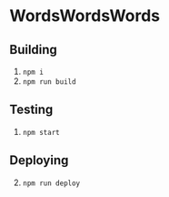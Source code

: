 # WordsWordsWords

## Building
1. `npm i`
2. `npm run build`

## Testing
1. `npm start`


## Deploying
2. `npm run deploy`